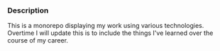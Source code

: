 ### Description

This is a monorepo displaying my work using various technologies. Overtime I will update this is to include the things I've learned over the course of my career.
